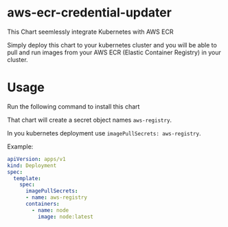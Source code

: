 # aws-ecr-credential-updater

This Chart seemlessly integrate Kubernetes with AWS ECR

Simply deploy this chart to your kubernetes cluster and you will be able to pull and run images from your AWS ECR (Elastic Container Registry) in your cluster.

# Usage

Run the following command to install this chart

That chart will create a secret object names `aws-registry`.

In you kubernetes deployment use `imagePullSecrets: aws-registry`.

Example:
```yaml
apiVersion: apps/v1
kind: Deployment
spec:
  template:
    spec:
      imagePullSecrets:
      - name: aws-registry
      containers:
        - name: node
          image: node:latest
```
